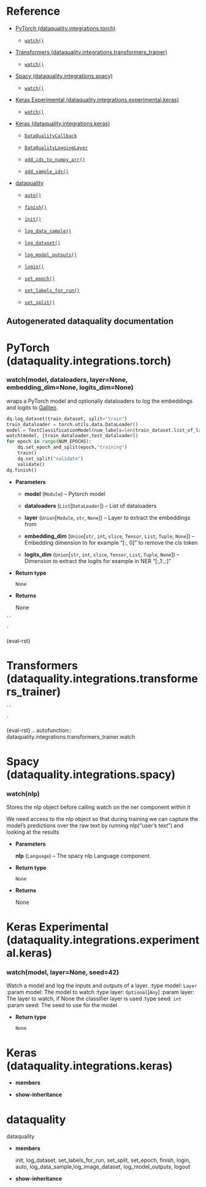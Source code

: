# Reference


* [PyTorch (dataquality.integrations.torch)](dataquality.md)


    * [`watch()`](dataquality.md#dataquality.integrations.torch.watch)


* [Transformers (dataquality.integrations.transformers_trainer)](dataquality.md#transformers-dataquality-integrations-transformers-trainer)


    * [`watch()`](dataquality.md#dataquality.integrations.transformers_trainer.watch)


* [Spacy (dataquality.integrations.spacy)](dataquality.md#spacy-dataquality-integrations-spacy)


    * [`watch()`](dataquality.md#dataquality.integrations.spacy.watch)


* [Keras Experimental (dataquality.integrations.experimental.keras)](dataquality.md#keras-experimental-dataquality-integrations-experimental-keras)


    * [`watch()`](dataquality.md#dataquality.integrations.experimental.keras.watch)


* [Keras (dataquality.integrations.keras)](dataquality.md#keras-dataquality-integrations-keras)


    * [`DataQualityCallback`](dataquality.md#dataquality.integrations.keras.DataQualityCallback)


    * [`DataQualityLoggingLayer`](dataquality.md#dataquality.integrations.keras.DataQualityLoggingLayer)


    * [`add_ids_to_numpy_arr()`](dataquality.md#dataquality.integrations.keras.add_ids_to_numpy_arr)


    * [`add_sample_ids()`](dataquality.md#dataquality.integrations.keras.add_sample_ids)


* [dataquality](dataquality.md#module-dataquality)


    * [`auto()`](dataquality.md#dataquality.auto)


    * [`finish()`](dataquality.md#dataquality.finish)


    * [`init()`](dataquality.md#dataquality.init)


    * [`log_data_sample()`](dataquality.md#dataquality.log_data_sample)


    * [`log_dataset()`](dataquality.md#dataquality.log_dataset)


    * [`log_model_outputs()`](dataquality.md#dataquality.log_model_outputs)


    * [`login()`](dataquality.md#dataquality.login)


    * [`set_epoch()`](dataquality.md#dataquality.set_epoch)


    * [`set_labels_for_run()`](dataquality.md#dataquality.set_labels_for_run)


    * [`set_split()`](dataquality.md#dataquality.set_split)


## Autogenerated dataquality documentation

# PyTorch (dataquality.integrations.torch)


### watch(model, dataloaders, layer=None, embedding_dim=None, logits_dim=None)
wraps a PyTorch model and optionally dataloaders to log the
embeddings and logits to [Galileo]([https://www.rungalileo.io/](https://www.rungalileo.io/)).

```python
dq.log_dataset(train_dataset, split="train")
train_dataloader = torch.utils.data.DataLoader()
model = TextClassificationModel(num_labels=len(train_dataset.list_of_labels))
watch(model, [train_dataloader,test_dataloader])
for epoch in range(NUM_EPOCHS):
    dq.set_epoch_and_split(epoch,"training")
    train()
    dq.set_split("validate")
    validate()
dq.finish()
```


* **Parameters**

    
    * **model** (`Module`) – Pytorch model


    * **dataloaders** (`List`[`DataLoader`]) – List of dataloaders


    * **layer** (`Union`[`Module`, `str`, `None`]) – Layer to extract the embeddings from


    * **embedding_dim** (`Union`[`str`, `int`, `slice`, `Tensor`, `List`, `Tuple`, `None`]) – Embedding dimension to for example “[:, 0]”
    to remove the cls token


    * **logits_dim** (`Union`[`str`, `int`, `slice`, `Tensor`, `List`, `Tuple`, `None`]) – Dimension to extract the logits for example in NER
    “[:,1:,:]”



* **Return type**

    `None`



* **Returns**

    None




```
``
```



```
`
```

{eval-rst}
# Transformers (dataquality.integrations.transformers_trainer)


```
``
```



```
`
```

{eval-rst}
.. autofunction:: dataquality.integrations.transformers_trainer.watch

# Spacy (dataquality.integrations.spacy)


### watch(nlp)
Stores the nlp object before calling watch on the ner component within it

We need access to the nlp object so that during training we can capture the
model’s predictions over the raw text by running nlp(“user’s text”) and looking
at the results


* **Parameters**

    **nlp** (`Language`) – The spacy nlp Language component.



* **Return type**

    `None`



* **Returns**

    None


# Keras Experimental (dataquality.integrations.experimental.keras)


### watch(model, layer=None, seed=42)
Watch a model and log the inputs and outputs of a layer.
:type model: `Layer`
:param model: The model to watch
:type layer: `Optional`[`Any`]
:param layer: The layer to watch, if None the classifier layer is used
:type seed: `int`
:param seed: The seed to use for the model


* **Return type**

    `None`


# Keras (dataquality.integrations.keras)


* **members**



* **show-inheritance**


# dataquality

dataquality


* **members**

    init, log_dataset, set_labels_for_run, set_split, set_epoch, finish, login, auto, log_data_sample,log_image_dataset, log_model_outputs, logout



* **show-inheritance**
